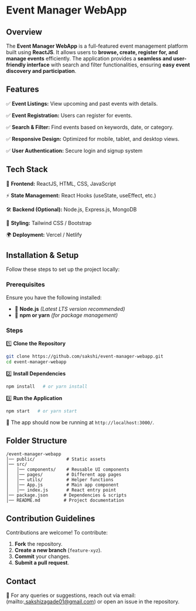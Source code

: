 # Event Manager WebApp

## Overview

The **Event Manager WebApp** is a full-featured event management platform built using **ReactJS**. It allows users to **browse, create, register for, and manage events** efficiently. The application provides a **seamless and user-friendly interface** with search and filter functionalities, ensuring **easy event discovery and participation**.

## Features

✅ **Event Listings:** View upcoming and past events with details.

✅ **Event Registration:** Users can register for events.

✅ **Search & Filter:** Find events based on keywords, date, or category.

✅ **Responsive Design:** Optimized for mobile, tablet, and desktop views.

✅ **User Authentication:** Secure login and signup system 



## Tech Stack

🚀 **Frontend:** ReactJS, HTML, CSS, JavaScript

⚡ **State Management:** React Hooks (useState, useEffect, etc.)

🛠 **Backend (Optional):** Node.js, Express.js, MongoDB

🎨 **Styling:** Tailwind CSS / Bootstrap

🌍 **Deployment:** Vercel / Netlify

## Installation & Setup

Follow these steps to set up the project locally:

### Prerequisites

Ensure you have the following installed:

- 🔹 **Node.js** *(Latest LTS version recommended)*
- 🔹 **npm or yarn** *(for package management)*

### Steps

1️⃣ **Clone the Repository**
   ```bash
   git clone https://github.com/sakshi/event-manager-webapp.git
   cd event-manager-webapp
   ```

2️⃣ **Install Dependencies**
   ```bash
   npm install   # or yarn install
   ```

3️⃣ **Run the Application**
   ```bash
   npm start   # or yarn start
   ```
   🎉 The app should now be running at `http://localhost:3000/`.

## Folder Structure

```
/event-manager-webapp
│── public/            # Static assets
│── src/
│   │── components/    # Reusable UI components
│   │── pages/         # Different app pages
│   │── utils/         # Helper functions
│   │── App.js         # Main app component
│   │── index.js       # React entry point
│── package.json      # Dependencies & scripts
│── README.md         # Project documentation
```

## Contribution Guidelines

Contributions are welcome! To contribute:

1. **Fork** the repository.
2. **Create a new branch** (`feature-xyz`).
3. **Commit** your changes.
4. **Submit a pull request**.


## Contact

📧 For any queries or suggestions, reach out via email:(mailto:.sakshizagade01@gmail.com) or open an issue in the repository.

